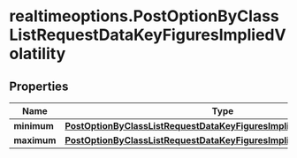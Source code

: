 # realtimeoptions.PostOptionByClassListRequestDataKeyFiguresImpliedVolatility

## Properties

Name | Type | Description | Notes
------------ | ------------- | ------------- | -------------
**minimum** | [**PostOptionByClassListRequestDataKeyFiguresImpliedVolatilityMinimum**](PostOptionByClassListRequestDataKeyFiguresImpliedVolatilityMinimum.md) |  | [optional] 
**maximum** | [**PostOptionByClassListRequestDataKeyFiguresImpliedVolatilityMaximum**](PostOptionByClassListRequestDataKeyFiguresImpliedVolatilityMaximum.md) |  | [optional] 


